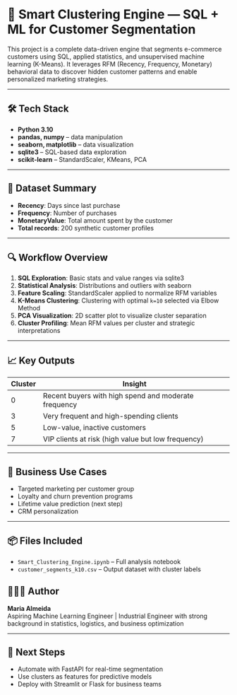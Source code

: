 # 🚀 Smart Clustering Engine — SQL + ML for Customer Segmentation

This project is a complete data-driven engine that segments e-commerce customers using SQL, applied statistics, and unsupervised machine learning (K-Means). It leverages RFM (Recency, Frequency, Monetary) behavioral data to discover hidden customer patterns and enable personalized marketing strategies.

---

## 🛠 Tech Stack

- **Python 3.10**
- **pandas, numpy** – data manipulation
- **seaborn, matplotlib** – data visualization
- **sqlite3** – SQL-based data exploration
- **scikit-learn** – StandardScaler, KMeans, PCA

---

## 📁 Dataset Summary

- **Recency**: Days since last purchase
- **Frequency**: Number of purchases
- **MonetaryValue**: Total amount spent by the customer  
- **Total records**: 200 synthetic customer profiles

---

## 🔍 Workflow Overview

1. **SQL Exploration**: Basic stats and value ranges via sqlite3
2. **Statistical Analysis**: Distributions and outliers with seaborn
3. **Feature Scaling**: StandardScaler applied to normalize RFM variables
4. **K-Means Clustering**: Clustering with optimal `k=10` selected via Elbow Method
5. **PCA Visualization**: 2D scatter plot to visualize cluster separation
6. **Cluster Profiling**: Mean RFM values per cluster and strategic interpretations

---

## 📈 Key Outputs

| Cluster | Insight |
|---------|---------|
| 0 | Recent buyers with high spend and moderate frequency |
| 3 | Very frequent and high-spending clients |
| 5 | Low-value, inactive customers |
| 7 | VIP clients at risk (high value but low frequency) |

---

## 🧠 Business Use Cases

- Targeted marketing per customer group
- Loyalty and churn prevention programs
- Lifetime value prediction (next step)
- CRM personalization

---

## 📦 Files Included

- `Smart_Clustering_Engine.ipynb` – Full analysis notebook
- `customer_segments_k10.csv` – Output dataset with cluster labels



## 👩🏻‍💻 Author

**Maria Almeida**  
Aspiring Machine Learning Engineer | Industrial Engineer with strong background in statistics, logistics, and business optimization

---

## 📌 Next Steps

- Automate with FastAPI for real-time segmentation
- Use clusters as features for predictive models
- Deploy with Streamlit or Flask for business teams

